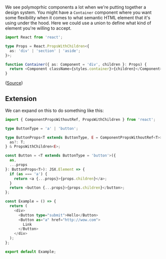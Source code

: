We see polymoprhic components a lot when we're putting together a design system. You might have a `Container` component where you want some flexibility when it comes to what semantic HTML element that it's using under the hood. Here we could use a union to define what kind of element you're willing to accept.

````typescript
import React from 'react';

type Props = React.PropsWithChildren<{
  as: 'div' | 'section' | 'aside';
}>;

function Container({ as: Component = 'div', children }: Props) {
  return <Component className={styles.container}>{children}</Component>;
}
````

([Source](https://onesignal.com/blog/effective-typescript-for-react-applications/#accessible-components-with-polymorphism))

## Extension

We can expand on this to do something like this:

````ts
import { ComponentPropsWithoutRef, PropsWithChildren } from 'react';

type ButtonType = 'a' | 'button';

type ButtonProps<T extends ButtonType, E = ComponentPropsWithoutRef<T>> = {
  as?: T;
} & PropsWithChildren<E>;

const Button = <T extends ButtonType = 'button'>({
  as,
  ...props
}: ButtonProps<T>): JSX.Element => {
  if (as === 'a') {
    return <a {...props}>{props.children}</a>;
  }
  return <button {...props}>{props.children}</button>;
};

const Example = () => {
  return (
    <div>
      <Button type="submit">Hello</Button>
      <Button as="a" href="http://wow.com">
        Link
      </Button>
    </div>
  );
};

export default Example;
````
